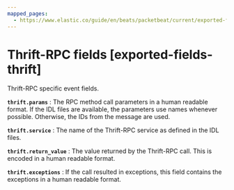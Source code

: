 ```yaml
---
mapped_pages:
  - https://www.elastic.co/guide/en/beats/packetbeat/current/exported-fields-thrift.html
---
```


<!-- This file is generated! See scripts/generate_fields_docs.py -->

# Thrift-RPC fields [exported-fields-thrift]

Thrift-RPC specific event fields.

**`thrift.params`**
:   The RPC method call parameters in a human readable format. If the IDL files are available, the parameters use names whenever possible. Otherwise, the IDs from the message are used.


**`thrift.service`**
:   The name of the Thrift-RPC service as defined in the IDL files.


**`thrift.return_value`**
:   The value returned by the Thrift-RPC call. This is encoded in a human readable format.


**`thrift.exceptions`**
:   If the call resulted in exceptions, this field contains the exceptions in a human readable format.



